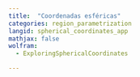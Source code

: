 ```yaml
---
title:  "Coordenadas esféricas"
categories: region_parametrization
langid: spherical_coordinates_app
mathjax: false
wolfram:
  - ExploringSphericalCoordinates

---
```


<div id='DEMO_ExploringSphericalCoordinates'></div>

